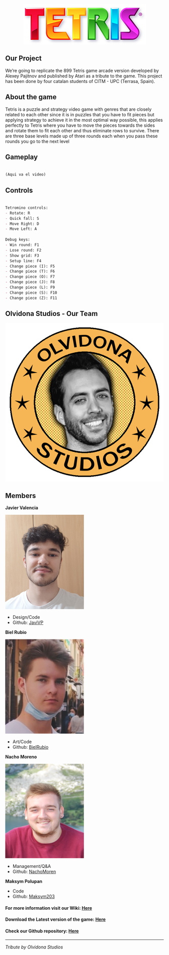<p align="center">
  <img src="images/tetrisimage.png">
</p>

## Our Project
We’re going to replicate the 899 Tetris game arcade version developed by Alexey Pajitnov and published by Atari as a tribute to the game. This project has been done by four catalan students of CITM - UPC (Terrasa, Spain).

## About the game
Tetris is a puzzle and strategy video game with genres that are closely related to each other since it is in puzzles that you have to fit pieces but applying strategy to achieve it in the most optimal way possible, this applies perfectly to Tetris where you have to move the pieces towards the sides and rotate them to fit each other and thus eliminate rows to survive.
There are three base levels made up of three rounds each when you pass these rounds you go to the next level

## Gameplay
```markdown

(Aqui va el video)

```
## Controls

```markdown

Tetromino controls:
- Rotate: R
- Quick fall: S
- Move Right: D
- Move Left: A

Debug keys:
- Win round: F1
- Lose round: F2
- Show grid: F3
- Setup line: F4
- Change piece (I): F5
- Change piece (T): F6
- Change piece (O): F7
- Change piece (J): F8
- Change piece (L): F9
- Change piece (S): F10
- Change piece (Z): F11

```

## Olvidona Studios - Our Team

<p align="center">
  <img src="images/Olvidona_Studios_logo.png">
</p>
                                             
## Members

**Javier Valencia**

<img src="images/javimg.jpg" width="250" height="300">

* Design/Code
* Github: [JaviVP](https://github.com/JaviVP)

**Biel Rubio**

<img src="images/bielimg.jpg" width="250" height="300">

* Art/Code
* Github: [BielRubio](https://github.com/BielRubio)

**Nacho Moreno**

<img src="images/nachoimg.png" width="250" height="300">

* Management/Q&A
* Github: [NachoMoren](https://github.com/NachoMoren)

**Maksym Polupan**

* Code
* Github: [Maksym203](https://github.com/Maksym203)

#### For more information visit our Wiki: [Here](https://github.com/BielRubio/Projecte1-Tetris/wiki)
#### Download the Latest version of the game: [Here](https://github.com/BielRubio/Projecte1-Tetris/releases) 
#### Check our Github repository: [Here](https://github.com/BielRubio/Projecte1-Tetris)
---
_Tribute by Olvidona Studios_

